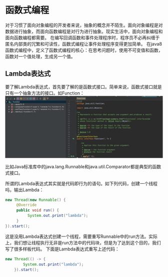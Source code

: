 

# 函数式编程
对于习惯了面向对象编程的开发者来说，抽象的概念并不陌生。面向对象编程是对数据进行抽象，而面向函数编程是对行为进行抽象。现实生活中，面向对象编程和面向函数编程都需要。
在编写回调函数和事件处理程序时，程序员不必再纠缠于匿名内部类的冗繁和可读性，函数式编程让事件处理程序变得更加简单。
在java8函数式编程中，定义了函数式编程的核心：在思考问题时，使用不可变值和函数，函数对一个值处理，生成另一个值。
## Lambda表达式
要了解Lambda表达式，首先要了解的是函数式接口。简单来说，函数式接口就是只有一个抽象方法的接口。如Function：
![Function](media/15079669373503.jpg)

比如Java标准库中的java.lang.Runnable和java.util.Comparator都是典型的函数式接口。

所谓的Lambda表达式其实就是代码即行为的语句。如下列代码，创建一个线程吗，输出Lambda：

```java
new Thread(new Runnable() {
     @Override
     public void run() {
          System.out.print("lambda");     
     }
}).start();
```
这是没用Lambda表达式创建一个线程，需要重写Runnable中的run方法。实际上，我们想让线程执行无非是run方法中的代码块，但是为了达到这个目的，我们写了很多样板代码。
下面是Lambda表达式重写上述代码：

```java
new Thread(() -> {
        System.out.print("lambda");
    }).start();
```


